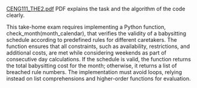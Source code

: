 [CENG111_THE2.pdf](https://github.com/user-attachments/files/17503159/CENG111_THE2.pdf)
PDF explains the task and the algorithm of the code clearly.

This take-home exam requires implementing a Python function, check_month(month_calendar), that verifies the validity of a babysitting schedule according to predefined rules for different caretakers. The function ensures that all constraints, such as availability, restrictions, and additional costs, are met while considering weekends as part of consecutive day calculations. If the schedule is valid, the function returns the total babysitting cost for the month; otherwise, it returns a list of breached rule numbers. The implementation must avoid loops, relying instead on list comprehensions and higher-order functions for evaluation.
